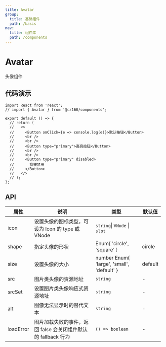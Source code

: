 ```yaml
---
title: Avatar
group:
  title: 基础组件
  path: /basis
nav:
  title: 组件库
  path: /components
---
```


# Avatar

头像组件

## 代码演示

```tsx
import React from 'react';
// import { Avatar } from '@cz160/components';

export default () => {
  // return (
  //   <>
  //     <Button onClick={e => console.log(e)}>默认按钮</Button>
  //     <br />
  //     <br />
  //     <Button type="primary">高亮按钮</Button>
  //     <br />
  //     <br />
  //     <Button type="primary" disabled>
  //       我被禁用
  //     </Button>
  //   </>
  // );
};
```

## API

| 属性      | 说明                                                          | 类型                                       | 默认值  |
| --------- | ------------------------------------------------------------- | ------------------------------------------ | ------- |
| icon      | 设置头像的图标类型，可设为 Icon 的 type 或 VNode              | `string`\| `VNode` \| `slot`               |
| shape     | 指定头像的形状                                                | Enum{ 'circle', 'square' }                 | circle  |
| size      | 设置头像的大小                                                | number Enum{ 'large', 'small', 'default' } | default |
| src       | 图片类头像的资源地址                                          | `string`                                   | -       |
| srcSet    | 设置图片类头像响应式资源地址                                  | `string`                                   | -       |
| alt       | 图像无法显示时的替代文本                                      | `string`                                   | -       |
| loadError | 图片加载失败的事件，返回 false 会关闭组件默认的 fallback 行为 | `() => boolean`                            | -       |


